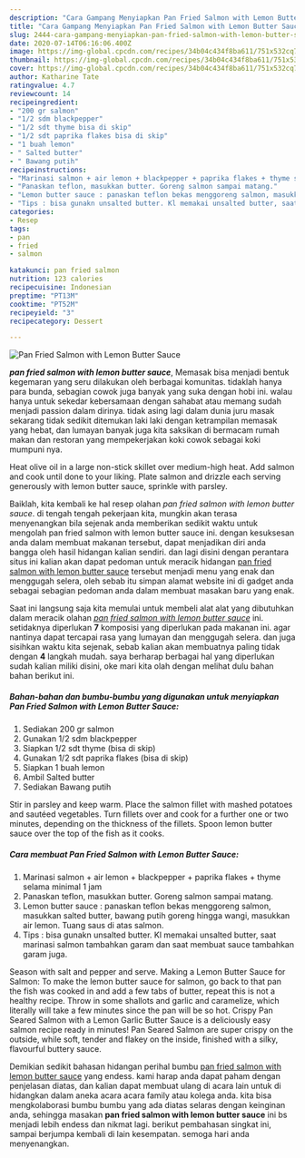 ```yaml
---
description: "Cara Gampang Menyiapkan Pan Fried Salmon with Lemon Butter Sauce, Sempurna"
title: "Cara Gampang Menyiapkan Pan Fried Salmon with Lemon Butter Sauce, Sempurna"
slug: 2444-cara-gampang-menyiapkan-pan-fried-salmon-with-lemon-butter-sauce-sempurna
date: 2020-07-14T06:16:06.400Z
image: https://img-global.cpcdn.com/recipes/34b04c434f8ba611/751x532cq70/pan-fried-salmon-with-lemon-butter-sauce-foto-resep-utama.jpg
thumbnail: https://img-global.cpcdn.com/recipes/34b04c434f8ba611/751x532cq70/pan-fried-salmon-with-lemon-butter-sauce-foto-resep-utama.jpg
cover: https://img-global.cpcdn.com/recipes/34b04c434f8ba611/751x532cq70/pan-fried-salmon-with-lemon-butter-sauce-foto-resep-utama.jpg
author: Katharine Tate
ratingvalue: 4.7
reviewcount: 14
recipeingredient:
- "200 gr salmon"
- "1/2 sdm blackpepper"
- "1/2 sdt thyme bisa di skip"
- "1/2 sdt paprika flakes bisa di skip"
- "1 buah lemon"
- " Salted butter"
- " Bawang putih"
recipeinstructions:
- "Marinasi salmon + air lemon + blackpepper + paprika flakes + thyme selama minimal 1 jam"
- "Panaskan teflon, masukkan butter. Goreng salmon sampai matang."
- "Lemon butter sauce : panaskan teflon bekas menggoreng salmon, masukkan salted butter, bawang putih goreng hingga wangi, masukkan air lemon. Tuang saus di atas salmon."
- "Tips : bisa gunakn unsalted butter. Kl memakai unsalted butter, saat marinasi salmon tambahkan garam dan saat membuat sauce tambahkan garam juga."
categories:
- Resep
tags:
- pan
- fried
- salmon

katakunci: pan fried salmon 
nutrition: 123 calories
recipecuisine: Indonesian
preptime: "PT13M"
cooktime: "PT52M"
recipeyield: "3"
recipecategory: Dessert

---
```



![Pan Fried Salmon with Lemon Butter Sauce](https://img-global.cpcdn.com/recipes/34b04c434f8ba611/751x532cq70/pan-fried-salmon-with-lemon-butter-sauce-foto-resep-utama.jpg)

<b><i>pan fried salmon with lemon butter sauce</i></b>, Memasak bisa menjadi bentuk kegemaran yang seru dilakukan oleh berbagai komunitas. tidaklah hanya para bunda, sebagian cowok juga banyak yang suka dengan hobi ini. walau hanya untuk sekedar kebersamaan dengan sahabat atau memang sudah menjadi passion dalam dirinya. tidak asing lagi dalam dunia juru masak sekarang tidak sedikit ditemukan laki laki dengan ketrampilan memasak yang hebat, dan lumayan banyak juga kita saksikan di bermacam rumah makan dan restoran yang mempekerjakan koki cowok sebagai koki mumpuni nya.

Heat olive oil in a large non-stick skillet over medium-high heat. Add salmon and cook until done to your liking. Plate salmon and drizzle each serving generously with lemon butter sauce, sprinkle with parsley.

Baiklah, kita kembali ke hal resep olahan <i>pan fried salmon with lemon butter sauce</i>. di tengah tengah pekerjaan kita, mungkin akan terasa menyenangkan bila sejenak anda memberikan sedikit waktu untuk mengolah pan fried salmon with lemon butter sauce ini. dengan kesuksesan anda dalam membuat makanan tersebut, dapat menjadikan diri anda bangga oleh hasil hidangan kalian sendiri. dan lagi disini dengan perantara situs ini kalian akan dapat pedoman untuk meracik hidangan <u>pan fried salmon with lemon butter sauce</u> tersebut menjadi menu yang enak dan menggugah selera, oleh sebab itu simpan alamat website ini di gadget anda sebagai sebagian pedoman anda dalam membuat masakan baru yang enak.


Saat ini langsung saja kita memulai untuk membeli alat alat yang dibutuhkan dalam meracik olahan <u><i>pan fried salmon with lemon butter sauce</i></u> ini. setidaknya diperlukan <b>7</b> komposisi yang diperlukan pada makanan ini. agar nantinya dapat tercapai rasa yang lumayan dan menggugah selera. dan juga sisihkan waktu kita sejenak, sebab kalian akan membuatnya paling tidak dengan <b>4</b> langkah mudah. saya berharap berbagai hal yang diperlukan sudah kalian miliki disini, oke mari kita olah dengan melihat dulu bahan bahan berikut ini.

<!--inarticleads1-->

##### Bahan-bahan dan bumbu-bumbu yang digunakan untuk menyiapkan Pan Fried Salmon with Lemon Butter Sauce:

1. Sediakan 200 gr salmon
1. Gunakan 1/2 sdm blackpepper
1. Siapkan 1/2 sdt thyme (bisa di skip)
1. Gunakan 1/2 sdt paprika flakes (bisa di skip)
1. Siapkan 1 buah lemon
1. Ambil  Salted butter
1. Sediakan  Bawang putih


Stir in parsley and keep warm. Place the salmon fillet with mashed potatoes and sautéed vegetables. Turn fillets over and cook for a further one or two minutes, depending on the thickness of the fillets. Spoon lemon butter sauce over the top of the fish as it cooks. 

<!--inarticleads2-->

##### Cara membuat Pan Fried Salmon with Lemon Butter Sauce:

1. Marinasi salmon + air lemon + blackpepper + paprika flakes + thyme selama minimal 1 jam
1. Panaskan teflon, masukkan butter. Goreng salmon sampai matang.
1. Lemon butter sauce : panaskan teflon bekas menggoreng salmon, masukkan salted butter, bawang putih goreng hingga wangi, masukkan air lemon. Tuang saus di atas salmon.
1. Tips : bisa gunakn unsalted butter. Kl memakai unsalted butter, saat marinasi salmon tambahkan garam dan saat membuat sauce tambahkan garam juga.


Season with salt and pepper and serve. Making a Lemon Butter Sauce for Salmon: To make the lemon butter sauce for salmon, go back to that pan the fish was cooked in and add a few tabs of butter, repeat this is not a healthy recipe. Throw in some shallots and garlic and caramelize, which literally will take a few minutes since the pan will be so hot. Crispy Pan Seared Salmon with a Lemon Garlic Butter Sauce is a deliciously easy salmon recipe ready in minutes! Pan Seared Salmon are super crispy on the outside, while soft, tender and flakey on the inside, finished with a silky, flavourful buttery sauce. 

Demikian sedikit bahasan hidangan perihal bumbu <u>pan fried salmon with lemon butter sauce</u> yang endess. kami harap anda dapat paham dengan penjelasan diatas, dan kalian dapat membuat ulang di acara lain untuk di hidangkan dalam aneka acara acara family atau kolega anda. kita bisa mengkolaborasi bumbu bumbu yang ada diatas selaras dengan keinginan anda, sehingga masakan <b>pan fried salmon with lemon butter sauce</b> ini bs menjadi lebih endess dan nikmat lagi. berikut pembahasan singkat ini, sampai berjumpa kembali di lain kesempatan. semoga hari anda menyenangkan.
